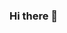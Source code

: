### Hi there 👋

<!--
**Zubair2icy/zubair2icy** is a ✨ _special_ ✨ repository because its `README.md` (this file) appears on your GitHub profile.

Here are some ideas to get you started:

- 🔭 I’m currently working on building my technical skills in data analysis
- 🌱 I’m currently learning data analysis in 30 days of learning
- 👯 I’m looking to collaborate on data analysis projects 
- 🤔 I’m looking for help with technical activities 
- 💬 Ask me about my learning journey
- 📫 How to reach me: https://twitter.com/zuba6zubair
-->
